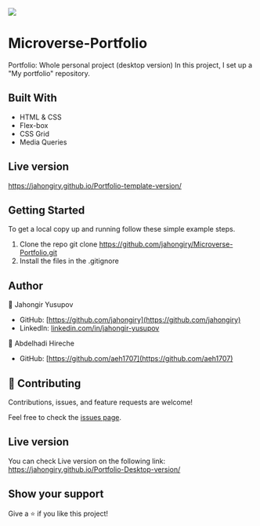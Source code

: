![](https://img.shields.io/badge/Microverse-blueviolet)

# Microverse-Portfolio

Portfolio: Whole personal project (desktop version)
In this project, I set up a "My portfolio" repository.

## Built With

- HTML & CSS
- Flex-box
- CSS Grid
- Media Queries

## Live version
https://jahongiry.github.io/Portfolio-template-version/

## Getting Started
To get a local copy up and running follow these simple example steps.

1. Clone the repo
   git clone https://github.com/jahongiry/Microverse-Portfolio.git
2. Install the files in the .gitignore

## Author

👤 Jahongir Yusupov

- GitHub: [https://github.com/jahongiry](https://github.com/jahongiry)
- LinkedIn: [linkedin.com/in/jahongir-yusupov](linkedin.com/in/jahongir-yusupov)


👤 Abdelhadi Hireche

- GitHub: [https://github.com/aeh1707](https://github.com/aeh1707)

## 🤝 Contributing

Contributions, issues, and feature requests are welcome!

Feel free to check the [issues page](../../issues/).

## Live version

You can check Live version on the following link:
https://jahongiry.github.io/Portfolio-Desktop-version/

## Show your support

Give a ⭐️ if you like this project!
